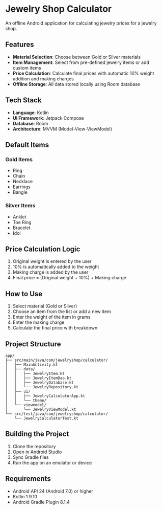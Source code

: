 # Jewelry Shop Calculator

An offline Android application for calculating jewelry prices for a jewelry shop.

## Features

- **Material Selection**: Choose between Gold or Silver materials
- **Item Management**: Select from pre-defined jewelry items or add custom items
- **Price Calculation**: Calculate final prices with automatic 10% weight addition and making charges
- **Offline Storage**: All data stored locally using Room database

## Tech Stack

- **Language**: Kotlin
- **UI Framework**: Jetpack Compose
- **Database**: Room
- **Architecture**: MVVM (Model-View-ViewModel)

## Default Items

### Gold Items
- Ring
- Chain
- Necklace
- Earrings
- Bangle

### Silver Items
- Anklet
- Toe Ring
- Bracelet
- Idol

## Price Calculation Logic

1. Original weight is entered by the user
2. 10% is automatically added to the weight
3. Making charge is added by the user
4. Final price = (Original weight + 10%) + Making charge

## How to Use

1. Select material (Gold or Silver)
2. Choose an item from the list or add a new item
3. Enter the weight of the item in grams
4. Enter the making charge
5. Calculate the final price with breakdown

## Project Structure

```
app/
├── src/main/java/com/jewelryshop/calculator/
│   ├── MainActivity.kt
│   ├── data/
│   │   ├── JewelryItem.kt
│   │   ├── JewelryItemDao.kt
│   │   ├── JewelryDatabase.kt
│   │   └── JewelryRepository.kt
│   ├── ui/
│   │   ├── JewelryCalculatorApp.kt
│   │   └── theme/
│   └── viewmodel/
│       └── JewelryViewModel.kt
└── src/test/java/com/jewelryshop/calculator/
    └── JewelryCalculatorTest.kt
```

## Building the Project

1. Clone the repository
2. Open in Android Studio
3. Sync Gradle files
4. Run the app on an emulator or device

## Requirements

- Android API 24 (Android 7.0) or higher
- Kotlin 1.9.10
- Android Gradle Plugin 8.1.4
